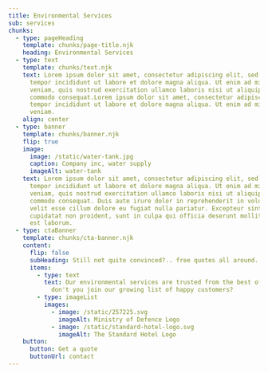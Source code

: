 ```yaml
---
title: Environmental Services
sub: services
chunks:
  - type: pageHeading
    template: chunks/page-title.njk
    heading: Environmental Services
  - type: text
    template: chunks/text.njk
    text: Lorem ipsum dolor sit amet, consectetur adipiscing elit, sed do eiusmod
      tempor incididunt ut labore et dolore magna aliqua. Ut enim ad minim
      veniam, quis nostrud exercitation ullamco laboris nisi ut aliquip ex ea
      commodo consequat.Lorem ipsum dolor sit amet, consectetur adipiscing elit, sed do eiusmod
      tempor incididunt ut labore et dolore magna aliqua. Ut enim ad minim
      veniam.
    align: center
  - type: banner
    template: chunks/banner.njk
    flip: true
    image:
      image: /static/water-tank.jpg
      caption: Company inc, water supply
      imageAlt: water-tank
    text: Lorem ipsum dolor sit amet, consectetur adipiscing elit, sed do eiusmod
      tempor incididunt ut labore et dolore magna aliqua. Ut enim ad minim
      veniam, quis nostrud exercitation ullamco laboris nisi ut aliquip ex ea
      commodo consequat. Duis aute irure dolor in reprehenderit in voluptate
      velit esse cillum dolore eu fugiat nulla pariatur. Excepteur sint occaecat
      cupidatat non proident, sunt in culpa qui officia deserunt mollit anim id
      est laborum.
  - type: ctaBanner
    template: chunks/cta-banner.njk
    content:
      flip: false
      subHeading: Still not quite convinced?.. free quotes all around.
      items:
        - type: text
          text: Our environmental services are trusted from the best of the best. Why
            don't you join our growing list of happy customers?
        - type: imageList
          images:
            - image: /static/257225.svg
              imageAlt: Ministry of Defence Logo
            - image: /static/standard-hotel-logo.svg
              imageAlt: The Standard Hotel Logo
    button:
      button: Get a quote
      buttonUrl: contact
---
```

